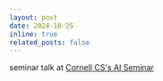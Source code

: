 ```yaml
---
layout: post
date: 2024-10-25 
inline: true
related_posts: false
---
```


seminar talk at  [Cornell CS's AI Seminar](https://www.cs.cornell.edu/content/advances-probabilistic-generative-modeling-scientific-machine-learning)
